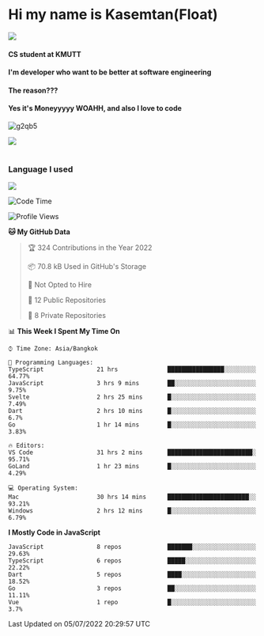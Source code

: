 # Hi my name is Kasemtan(Float)
![](https://64.media.tumblr.com/9c2a8f831efe8da556ffbf89cebb52c9/b86c1ab833a37e32-93/s1280x1920/d000dc22f75df64be2bc150f5fa69c4f6df6bb07.gifv)
#### CS student at KMUTT
#### I'm developer who want to be better at software engineering
#### The reason???
#### Yes it's Moneyyyyy WOAHH, and also I love to code
![g2qb5](https://user-images.githubusercontent.com/69688279/175812510-9235eaf7-72f7-40d3-b163-56efa9aa5c6b.gif)


[![](https://github-readme-stats.vercel.app/api?username=FloatKasemtan&show_icons=true&theme=nightowl)]()
#
### Language I used
[![](https://github-readme-stats.vercel.app/api/top-langs/?username=FloatKasemtan&layout=compact&theme=nightowl)]()
<!--START_SECTION:waka-->
![Code Time](http://img.shields.io/badge/Code%20Time-559%20hrs%204%20mins-blue)

![Profile Views](http://img.shields.io/badge/Profile%20Views-12-blue)

**🐱 My GitHub Data** 

> 🏆 324 Contributions in the Year 2022
 > 
> 📦 70.8 kB Used in GitHub's Storage 
 > 
> 🚫 Not Opted to Hire
 > 
> 📜 12 Public Repositories 
 > 
> 🔑 8 Private Repositories  
 > 
📊 **This Week I Spent My Time On** 

```text
⌚︎ Time Zone: Asia/Bangkok

💬 Programming Languages: 
TypeScript               21 hrs              ████████████████░░░░░░░░░   64.77% 
JavaScript               3 hrs 9 mins        ██░░░░░░░░░░░░░░░░░░░░░░░   9.75% 
Svelte                   2 hrs 25 mins       █░░░░░░░░░░░░░░░░░░░░░░░░   7.49% 
Dart                     2 hrs 10 mins       █░░░░░░░░░░░░░░░░░░░░░░░░   6.7% 
Go                       1 hr 14 mins        █░░░░░░░░░░░░░░░░░░░░░░░░   3.83%

🔥 Editors: 
VS Code                  31 hrs 2 mins       ████████████████████████░   95.71% 
GoLand                   1 hr 23 mins        █░░░░░░░░░░░░░░░░░░░░░░░░   4.29%

💻 Operating System: 
Mac                      30 hrs 14 mins      ███████████████████████░░   93.21% 
Windows                  2 hrs 12 mins       █░░░░░░░░░░░░░░░░░░░░░░░░   6.79%

```

**I Mostly Code in JavaScript** 

```text
JavaScript               8 repos             ███████░░░░░░░░░░░░░░░░░░   29.63% 
TypeScript               6 repos             █████░░░░░░░░░░░░░░░░░░░░   22.22% 
Dart                     5 repos             ████░░░░░░░░░░░░░░░░░░░░░   18.52% 
Go                       3 repos             ██░░░░░░░░░░░░░░░░░░░░░░░   11.11% 
Vue                      1 repo              █░░░░░░░░░░░░░░░░░░░░░░░░   3.7%

```



 Last Updated on 05/07/2022 20:29:57 UTC
<!--END_SECTION:waka-->
<!--
**FloatKasemtan/FloatKasemtan** is a ✨ _special_ ✨ repository because its `README.md` (this file) appears on your GitHub profile.

Here are some ideas to get you started:

- 🔭 I’m currently working on ...
- 🌱 I’m currently learning ...
- 👯 I’m looking to collaborate on ...
- 🤔 I’m looking for help with ...
- 💬 Ask me about ...
- 📫 How to reach me: ...
- 😄 Pronouns: ...
- ⚡ Fun fact: ...
-->
